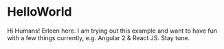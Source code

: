 # HelloWorld

Hi Humans!
Erleen here. I am trying out this example and want to have fun with a few things currently, e.g. Angular 2 & React JS.
Stay tune.
